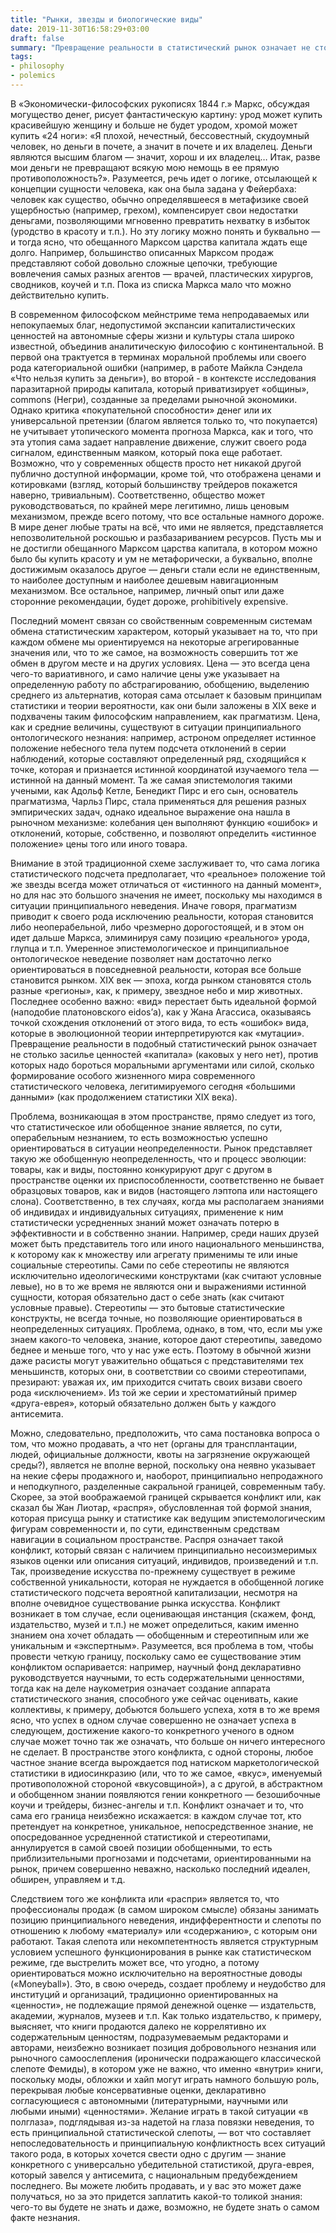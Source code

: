 ```yaml
---
title: "Рынки, звезды и биологические виды"
date: 2019-11-30T16:58:29+03:00
draft: false
summary: "Превращение реальности в статистический рынок означает не столько засилье ценностей «капитала» (каковых у него нет), против которых надо бороться моральными аргументами или силой, сколько формирование особого жизненного мира современного статистического человека, легитимируемого сегодня «большими данными» (как продолжением статистики XIX века)." 
tags:
- philosophy
- polemics
---
```

В «Экономически-философских рукописях 1844 г.» Маркс, обсуждая могущество денег, рисует фантастическую картину: урод может купить красивейшую женщину и больше не будет уродом, хромой может купить «24 ноги»: «Я плохой, нечестный, бессовестный, скудоумный человек, но деньги в почете, а значит в почете и их владелец. Деньги являются высшим благом — значит, хорош и их владелец… Итак, разве мои деньги не превращают всякую мою немощь в ее прямую противоположность?». Разумеется, речь идет о логике, отсылающей к концепции сущности человека, как она была задана у Фейербаха: человек как существо, обычно определявшееся в метафизике своей ущербностью (например, грехом), компенсирует свои недостатки деньгами, позволяющими мгновенно превратить нехватку в избыток (уродство в красоту и т.п.). Но эту логику можно понять и буквально — и тогда ясно, что обещанного Марксом царства капитала ждать еще долго. Например, большинство описанных Марксом продаж представляют собой довольно сложные цепочки, требующие вовлечения самых разных агентов — врачей, пластических хирургов, сводников, коучей и т.п. Пока из списка Маркса мало что можно действительно купить.

В современном философском мейнстриме тема непродаваемых или непокупаемых благ, недопустимой экспансии капиталистических ценностей на автономные сферы жизни и культуры стала широко известной, объединив аналитическую философию с континентальной. В первой она трактуется в терминах моральной проблемы или своего рода категориальной ошибки (например, в работе Майкла Сэндела «Что нельзя купить за деньги»), во второй - в контексте исследования паразитарной природы капитала, который приватизирует «общины», commons (Негри), созданные  за пределами рыночной экономики. Однако критика «покупательной способности» денег или их универсальной претензии (благом является только то, что покупается) не учитывает утопического момента прогноза Маркса, как и того, что эта утопия сама задает направление движение, служит своего рода сигналом, единственным маяком, который пока еще работает. Возможно, что у современных обществ просто нет никакой другой публично доступной информации, кроме той, что отображена ценами и котировками (взгляд, который большинству трейдеров покажется наверно, тривиальным). Соответственно, общество может руководствоваться, по крайней мере легитимно, лишь ценовым механизмом, прежде всего потому, что все остальные намного дороже. В мире денег любые траты на всё, что ими не является, представляется непозволительной роскошью и разбазариванием ресурсов. Пусть мы и не достигли обещанного Марксом царства капитала, в котором можно было бы купить красоту и ум не метафорически, а буквально, вполне достижимым оказалось другое — деньги стали если не единственным, то наиболее доступным и наиболее дешевым навигационным механизмом. Все остальное, например, личный опыт или даже сторонние рекомендации, будет дороже, prohibitively expensive.

Последний момент связан со свойственным современным системам обмена статистическим характером, который указывает на то, что при каждом обмене мы ориентируемся на некоторые агрегированные значения или, что то же самое, на возможность совершить тот же обмен в другом месте и на других условиях. Цена — это всегда цена чего-то вариативного, и само наличие цены уже указывает на определенную работу по абстрагированию, обобщению, выделению среднего из альтернатив, которая сама отсылает к базовым принципам статистики и теории вероятности, как они были заложены в XIX веке и подхвачены таким философским направлением, как прагматизм. Цена, как и средние величины, существуют в ситуации принципиального онтологического незнания: например, астроном определяет истинное положение небесного тела путем подсчета отклонений в серии наблюдений, которые составляют определенный ряд, сходящийся к точке, которая и признается истинной координатой изучаемого тела — истинной на данный момент. Та же самая эпистемология такими учеными, как Адольф Кетле, Бенедикт Пирс и его сын, основатель прагматизма, Чарльз Пирс, стала применяться для решения разных эмпирических задач, однако идеальное выражение она нашла в рыночном механизме: колебания цен выполняют функцию «ошибок» и отклонений, которые, собственно, и позволяют определить «истинное положение» цены того или иного товара.

Внимание в этой традиционной схеме заслуживает то, что сама логика статистического подсчета предполагает, что «реальное» положение той же звезды всегда может отличаться от «истинного на данный момент», но для нас это большого значения не имеет, поскольку мы находимся в ситуации принципиального неведения. Иначе говоря, прагматизм приводит к своего рода исключению реальности, которая становится либо неоперабельной, либо чрезмерно дорогостоящей, и в этом он идет дальше Маркса, элиминируя саму позицию «реального» урода, глупца и т.п. Умеренное эпистемологическое и принципиальное онтологическое неведение позволяет нам достаточно легко ориентироваться в повседневной реальности, которая все больше становится рынком. XIX век — эпоха, когда рынком становятся столь разные «регионы», как, к примеру, звездное небо и мир животных. Последнее особенно важно: «вид» перестает быть идеальной формой (наподобие платоновского eidos’а), как у Жана Агассиса, оказываясь точкой схождения отклонений от этого вида, то есть «ошибок» вида, которые в эволюционной теории интерпретируются как «мутации». Превращение реальности в подобный статистический рынок означает не столько засилье ценностей «капитала» (каковых у него нет), против которых надо бороться моральными аргументами или силой, сколько формирование особого жизненного мира современного статистического человека, легитимируемого сегодня «большими данными» (как продолжением статистики XIX века).

Проблема, возникающая в этом пространстве, прямо следует из того, что статистическое или обобщенное знание является, по сути, операбельным незнанием, то есть возможностью успешно ориентироваться в ситуации неопределенности. Рынок представляет такую же обобщенную неопределенность, что и процесс эволюции: товары, как и виды, постоянно конкурируют друг с другом в пространстве оценки их приспособленности, соответственно не бывает образцовых товаров, как и видов (настоящего лэптопа или настоящего слона). Соответственно, в тех случаях, когда мы располагаем знаниями об индивидах и индивидуальных ситуациях, применение к ним статистически усредненных знаний может означать потерю в эффективности и в собственно знании. Например, среди наших друзей может быть представитель того или иного национального меньшинства, к которому как к множеству или агрегату применимы те или иные социальные стереотипы. Сами по себе стереотипы не являются исключительно идеологическими конструктами (как считают условные левые), но в то же время не являются они и выражениями истинной сущности, которая обязательно даст о себе знать (как считают условные правые). Стереотипы — это бытовые статистические конструкты, не всегда точные, но позволяющие ориентироваться в неопределенных ситуациях. Проблема, однако, в том, что, если мы уже знаем какого-то человека, знание, которое дают стереотипы, заведомо беднее и меньше того, что у нас уже есть. Поэтому в обычной жизни даже расисты могут уважительно общаться с представителями тех меньшинств, которых они, в соответствии со своими стереотипами, презирают: уважая их, им приходится считать своих визави своего рода «исключением». Из той же серии и хрестоматийный пример «друга-еврея», который обязательно должен быть у каждого антисемита.

Можно, следовательно, предположить, что сама постановка вопроса о том, что можно продавать, а что нет (органы для трансплантации, людей, официальные должности, квоты на загрязнение окружающей среды?), является не вполне верной, поскольку она неявно указывает на некие сферы продажного и, наоборот, принципиально непродажного и неподкупного, разделенные сакральной границей, современным табу. Скорее, за этой воображаемой границей скрывается конфликт или, как сказал бы Жан Лиотар, «распря», обусловленная той формой знания, которая присуща рынку и статистике как ведущим эпистемологическим фигурам современности и, по сути, единственным средствам навигации в социальном пространстве. Распря означает такой конфликт, который связан с наличием принципиально несоизмеримых языков оценки или описания ситуаций, индивидов, произведений и т.п. Так, произведение искусства по-прежнему существует в режиме собственной уникальности, которая не нуждается в обобщенной логике статистического подсчета вероятной капитализации, несмотря на вполне очевидное существование рынка искусства. Конфликт возникает в том случае, если оценивающая инстанция (скажем, фонд, издательство, музей и т.п.) не может определиться, каким именно знанием она хочет обладать — обобщенным и стереотипным или же уникальным и «экспертным». Разумеется, вся проблема в том, чтобы провести четкую границу, поскольку само ее существование этим конфликтом оспаривается: например, научный фонд декларативно руководствуется научными, то есть содержательными ценностями, тогда как на деле наукометрия означает создание аппарата статистического знания, способного уже сейчас оценивать, какие коллективы, к примеру, добьются большего успеха, хотя в то же время ясно, что успех в одном случае совершенно не означает успеха в следующем, достижение какого-то конкретного ученого в одном случае может точно так же означать, что больше он ничего интересного не сделает. В пространстве этого конфликта, с одной стороны, любое частное знание всегда вырождается под натиском маркетологической статистики в идиосинкразию (или, что то же самое, «вкус», именуемый противоположной стороной «вкусовщиной»), а с другой, в абстрактном и обобщенном знании появляются гении конкретного — безошибочные коучи и трейдеры, бизнес-ангелы и т.п. Конфликт означает и то, что сама его граница неизбежно искажается: в каждом случае тот, кто претендует на конкретное, уникальное, непосредственное знание, не опосредованное усредненной статистикой и стереотипами, аннулируется в самой своей позиции обобщенными, то есть приблизительными прогнозами и подсчетами, ориентированными на рынок, причем совершенно неважно, насколько последний идеален, обширен, управляем и т.д.

Следствием того же конфликта или «распри» является то, что профессионалы продаж (в самом широком смысле) обязаны занимать позицию принципиального неведения, индифферентности и слепоты по отношению к любому «материалу» или «содержанию», с которым они работают. Такая слепота или некомпетентность является структурным условием успешного функционирования в рынке как статистическом режиме, где выстрелить может все, что угодно, а потому ориентироваться можно исключительно на вероятностные доводы («Moneyball»). Это, в свою очередь, создает проблему и неудобство для институций и организаций, традиционно ориентированных на «ценности», не подлежащие прямой денежной оценке — издательств, академии, журналов, музеев и т.п. Как только издательство, к примеру, выясняет, что книги продаются далеко не коррелятивно их содержательным ценностям, подразумеваемым редакторами и авторами, неизбежно возникает позиция добровольного незнания или рыночного самоослепления (иронически подражающего классической слепоте Фемиды), в котором уже не важно, что именно «внутри» книги, поскольку моды, обложки и хайп могут играть намного большую роль, перекрывая любые консервативные оценки, декларативно согласующиеся с автономными (литературными, научными или любыми иными) «ценностями». Желание играть в такой ситуации «в полглаза», подглядывая из-за надетой на глаза повязки неведения, то есть принципиальной статистической слепоты, — вот что составляет непоследовательность и принципиальную конфликтность всех ситуаций такого рода, в которых хочется свести одно с другим — знание конкретного с универсально убедительной статистикой, друга-еврея, который завелся у антисемита, с национальным предубеждением последнего. Вы можете любить продавать, и у вас это может даже получаться, но за это придется заплатить какой-то толикой знания: чего-то вы будете не знать и даже, возможно, не будете знать о самом факте незнания.

